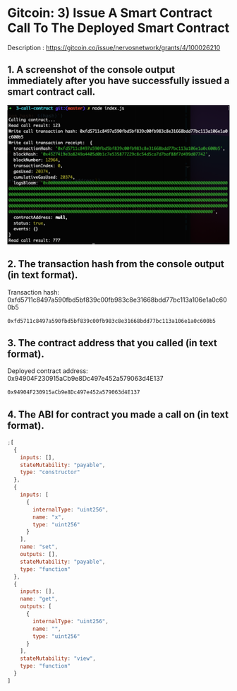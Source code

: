 # Gitcoin: 3) Issue A Smart Contract Call To The Deployed Smart Contract

Description : https://gitcoin.co/issue/nervosnetwork/grants/4/100026210

## 1. A screenshot of the console output immediately after you have successfully issued a smart contract call.

![Alt text](issued_smart_contract_console.png "Issued Smart Contract Console")

## 2. The transaction hash from the console output (in text format).

Transaction hash: 0xfd5711c8497a590fbd5bf839c00fb983c8e31668bdd77bc113a106e1a0c600b5

```sh
0xfd5711c8497a590fbd5bf839c00fb983c8e31668bdd77bc113a106e1a0c600b5
```

## 3. The contract address that you called (in text format).

Deployed contract address: 0x94904F230915aCb9e8Dc497e452a579063d4E137

```sh
0x94904F230915aCb9e8Dc497e452a579063d4E137
```

## 4. The ABI for contract you made a call on (in text format).

```javascript
;[
  {
    inputs: [],
    stateMutability: "payable",
    type: "constructor"
  },
  {
    inputs: [
      {
        internalType: "uint256",
        name: "x",
        type: "uint256"
      }
    ],
    name: "set",
    outputs: [],
    stateMutability: "payable",
    type: "function"
  },
  {
    inputs: [],
    name: "get",
    outputs: [
      {
        internalType: "uint256",
        name: "",
        type: "uint256"
      }
    ],
    stateMutability: "view",
    type: "function"
  }
]
```
